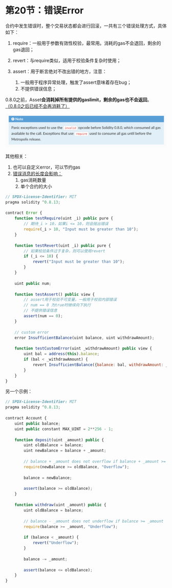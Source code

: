# 第20节：错误Error

合约中发生错误时，整个交易状态都会进行回滚，一共有三个错误处理方式，具体如下：

1. require：一般用于参数有效性校验，最常用。消耗的gas不会退回，剩余的gas退回；

2. revert：与require类似，适用于校验条件复杂时使用；

3. assert：用于断言绝对不改出错的地方，注意：
   1. 一般用于程序异常处理，触发了assert意味着存在bug；
   2. 不提供错误信息；
   
   

0.8.0之前，Asset**会消耗掉所有提供的gaslimit，剩余的gas也不会返回**。  [（0.8.0之后已经不会再消耗了）](https://goerli.etherscan.io/tx/0x4f23d669924b8a7462427399c81f6e125d91065f08658804fdbadb587689987a)

![image-20221008121208927](assets/image-20221008121208927.png)



其他相关：

1. 也可以自定义error，可以节约gas
2. [错误消息的长度会影响：](https://medium.com/@chebyk.in/how-big-is-solidity-custom-error-messages-overhead-1e915724b450)
   1. gas消耗数量
   2. 单个合约的大小

```js
// SPDX-License-Identifier: MIT
pragma solidity ^0.8.13;

contract Error {
    function testRequire(uint _i) public pure {
      	// 期待_i > 10，如果i <= 10，则会抛出错误
        require(_i > 10, "Input must be greater than 10");
    }

    function testRevert(uint _i) public pure {
        // 如果校验条件过于复杂，则可以使用revert
        if (_i <= 10) {
            revert("Input must be greater than 10");
        }
    }

    uint public num;

    function testAssert() public view {
        // assert用于校验不可变量，一般用于校验内部错误
      	// num == 0 为true时继续向下执行
      	// 不提供错误信息
        assert(num == 0);
    }

    // custom error
    error InsufficientBalance(uint balance, uint withdrawAmount);

    function testCustomError(uint _withdrawAmount) public view {
        uint bal = address(this).balance;
        if (bal < _withdrawAmount) {
            revert InsufficientBalance({balance: bal, withdrawAmount: _withdrawAmount});
        }
    }
}
```

另一个示例：

```js
// SPDX-License-Identifier: MIT
pragma solidity ^0.8.13;

contract Account {
    uint public balance;
    uint public constant MAX_UINT = 2**256 - 1;

    function deposit(uint _amount) public {
        uint oldBalance = balance;
        uint newBalance = balance + _amount;

        // balance + _amount does not overflow if balance + _amount >= balance
        require(newBalance >= oldBalance, "Overflow");

        balance = newBalance;

        assert(balance >= oldBalance);
    }

    function withdraw(uint _amount) public {
        uint oldBalance = balance;

        // balance - _amount does not underflow if balance >= _amount
        require(balance >= _amount, "Underflow");

        if (balance < _amount) {
            revert("Underflow");
        }

        balance -= _amount;

        assert(balance <= oldBalance);
    }
}
```

